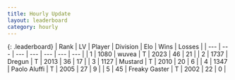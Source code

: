```yaml
---
title: Hourly Update
layout: leaderboard
category: hourly
---
```


{: .leaderboard}
| Rank | LV | Player | Division | Elo | Wins | Losses |
| --- | --- | --- | --- | --- | --- | --- |
| <span data-change="0">1</span> | 1080 | <span title="ID: 740957">wuvea</span> | T | <span data-change="0">2023</span> | <span data-change="0">46</span> | <span data-change="0">21</span> |
| <span data-change="1">2</span> | 1737 | <span title="ID: 337810">Dregun</span> | T | <span data-change="7">2013</span> | <span data-change="1">36</span> | <span data-change="0">17</span> |
| <span data-change="-1">3</span> | 1127 | <span title="ID: 611082">Mustard</span> | T | <span data-change="0">2010</span> | <span data-change="0">20</span> | <span data-change="0">6</span> |
| <span data-change="0">4</span> | 1347 | <span title="ID: 512212">Paolo Aluffi</span> | T | <span data-change="0">2005</span> | <span data-change="0">27</span> | <span data-change="0">9</span> |
| <span data-change="0">5</span> | 45 | <span title="ID: 741707">Freaky Gaster</span> | T | <span data-change="0">2002</span> | <span data-change="0">22</span> | <span data-change="0">0</span> |